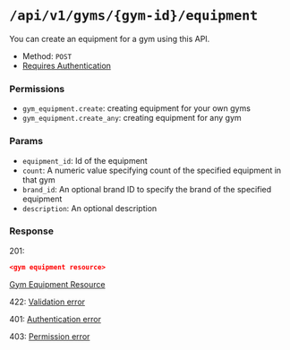 # `/api/v1/gyms/{gym-id}/equipment`
You can create an equipment for a gym using this API.

- Method: `POST`
- [Requires Authentication](../../auth/login.md#how-to-use-api-token)

### Permissions

- `gym_equipment.create`: creating equipment for your own gyms
- `gym_equipment.create_any`: creating equipment for any gym

### Params

- `equipment_id`: Id of the equipment
- `count`: A numeric value specifying count of the specified equipment in that gym
- `brand_id`: An optional brand ID to specify the brand of the specified equipment
- `description`: An optional description

### Response

201:
```json
<gym equipment resource>
```

[Gym Equipment Resource](../../resources/gym_equipment.md)

422: [Validation error](../../validation-errors.md)

401: [Authentication error](../../authentication-errors.md)

403: [Permission error](../../permission-errors.md)

